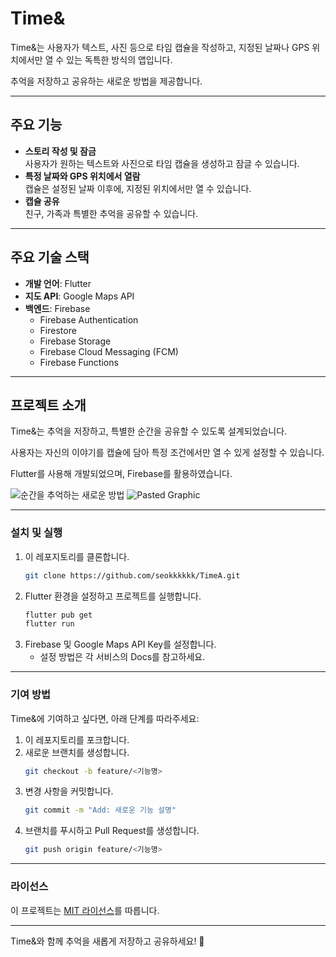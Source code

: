 # **Time&**

Time&는 사용자가 텍스트, 사진 등으로 타임 캡슐을 작성하고, 지정된 날짜나 GPS 위치에서만 열 수 있는 독특한 방식의 앱입니다.

추억을 저장하고 공유하는 새로운 방법을 제공합니다.

---

## **주요 기능**
- **스토리 작성 및 잠금**  
  사용자가 원하는 텍스트와 사진으로 타임 캡슐을 생성하고 잠글 수 있습니다.
- **특정 날짜와 GPS 위치에서 열람**  
  캡슐은 설정된 날짜 이후에, 지정된 위치에서만 열 수 있습니다.
- **캡슐 공유**  
  친구, 가족과 특별한 추억을 공유할 수 있습니다.

---

## **주요 기술 스택**
- **개발 언어**: Flutter  
- **지도 API**: Google Maps API  
- **백엔드**: Firebase  
  - Firebase Authentication  
  - Firestore  
  - Firebase Storage  
  - Firebase Cloud Messaging (FCM)
  - Firebase Functions

---

## **프로젝트 소개**
Time&는 추억을 저장하고, 특별한 순간을 공유할 수 있도록 설계되었습니다.

사용자는 자신의 이야기를 캡슐에 담아 특정 조건에서만 열 수 있게 설정할 수 있습니다.

Flutter를 사용해 개발되었으며, Firebase를 활용하였습니다.


![순간을 추억하는 새로운 방법](https://github.com/user-attachments/assets/93b0c09c-2c59-4ec6-af1c-6564bfcb2aba) ![Pasted Graphic](https://github.com/user-attachments/assets/0621d46b-a2c8-437d-ae0d-1d9583c46fa5)

---

### **설치 및 실행**
1. 이 레포지토리를 클론합니다.
    ```bash
    git clone https://github.com/seokkkkkk/TimeA.git
    ```
2. Flutter 환경을 설정하고 프로젝트를 실행합니다.
    ```bash
    flutter pub get
    flutter run
    ```
3. Firebase 및 Google Maps API Key를 설정합니다.
   - 설정 방법은 각 서비스의 Docs를 참고하세요.

---

### **기여 방법**
Time&에 기여하고 싶다면, 아래 단계를 따라주세요:
1. 이 레포지토리를 포크합니다.
2. 새로운 브랜치를 생성합니다.  
    ```bash
    git checkout -b feature/<기능명>
    ```
3. 변경 사항을 커밋합니다.  
    ```bash
    git commit -m "Add: 새로운 기능 설명"
    ```
4. 브랜치를 푸시하고 Pull Request를 생성합니다.  
    ```bash
    git push origin feature/<기능명>
    ```

---

### **라이선스**
이 프로젝트는 [MIT 라이선스](./LICENSE)를 따릅니다.

---

Time&와 함께 추억을 새롭게 저장하고 공유하세요! 🎉
